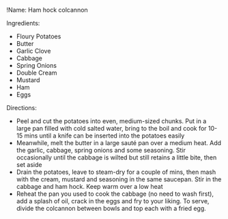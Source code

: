 !Name: Ham hock colcannon

Ingredients:
- Floury Potatoes
- Butter
- Garlic Clove
- Cabbage
- Spring Onions
- Double Cream
- Mustard
- Ham
- Eggs

Directions:
- Peel and cut the potatoes into even, medium-sized chunks. Put in a large pan filled with cold salted water, bring to the boil and cook for 10-15 mins until a knife can be inserted into the potatoes easily
- Meanwhile, melt the butter in a large sauté pan over a medium heat. Add the garlic, cabbage, spring onions and some seasoning. Stir occasionally until the cabbage is wilted but still retains a little bite, then set aside
- Drain the potatoes, leave to steam-dry for a couple of mins, then mash with the cream, mustard and seasoning in the same saucepan. Stir in the cabbage and ham hock. Keep warm over a low heat
- Reheat the pan you used to cook the cabbage (no need to wash first), add a splash of oil, crack in the eggs and fry to your liking. To serve, divide the colcannon between bowls and top each with a fried egg.
